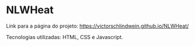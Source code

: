 # NLWHeat

Link para a página do projeto: https://victorschlindwein.github.io/NLWHeat/


Tecnologias utilizadas: HTML, CSS e Javascript.
